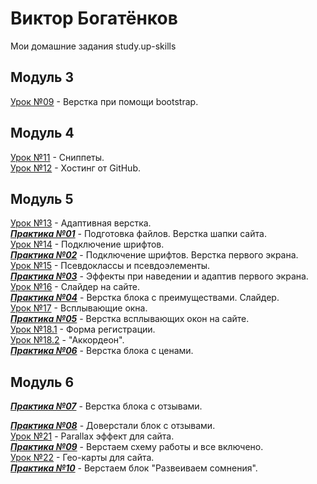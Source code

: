 # Виктор Богатёнков
Мои домашние задания study.up-skills
## Модуль 3
[Урок №09](https://vector97.github.io/lesson_9/src "Урок 09") - Верстка при помощи bootstrap.  
## Модуль 4
[Урок №11](https://github.com/vector97/vector97.github.io/tree/master/lesson_11 "Урок 11") - Сниппеты.  
[Урок №12](https://github.com/vector97/vector97.github.io/tree/master/lesson_12 "Урок 12") - Хостинг от GitHub.  
## Модуль 5
[Урок №13](https://vector97.github.io/lesson_13/src "Урок 13") - Адаптивная верстка.  
***[Практика №01](https://vector97.github.io/practice_1/src/ "Практика №001")*** - Подготовка файлов. Верстка шапки сайта.  
[Урок №14](https://vector97.github.io/lesson_14/src/ "Урок 14") - Подключение шрифтов.  
***[Практика №02](https://vector97.github.io/practice_2/src/ "Практика №02")*** - Подключение шрифтов. Верстка первого экрана.  
[Урок №15](https://vector97.github.io/lesson_15/src/ "Урок 15") - Псевдоклассы и псевдоэлементы.  
***[Практика №03](https://vector97.github.io/practice_3/src/ "Практика №03")*** - Эффекты при наведении и адаптив первого экрана.  
[Урок №16](https://vector97.github.io/lesson_16/src/ "Урок 16") - Слайдер на сайте.  
***[Практика №04](https://vector97.github.io/practice_4/src/ "Практика №04")*** - Верстка блока с преимуществами. Слайдер.  
[Урок №17](https://vector97.github.io/lesson_17/src/ "Урок 17") - Всплывающие окна.  
***[Практика №05](https://vector97.github.io/practice_5/src/ "Практика №05")*** - Верстка всплывающих окон на сайте.  
[Урок №18.1](https://vector97.github.io/lesson_18/src/ "Урок 18.1") - Форма регистрации.  
[Урок №18.2](https://vector97.github.io/lesson_18.2/src/ "Урок 18.2") - "Аккордеон".  
***[Практика №06](https://vector97.github.io/practice_6/src/ "Практика №06")*** - Верстка блока с ценами.  
## Модуль 6

***[Практика №07](https://vector97.github.io/practice_7/src/ "Практика №07")*** - Верстка блока с отзывами.  

***[Практика №08](https://vector97.github.io/practice_8/src/ "Практика №08")*** - Доверстали блок с отзывами.  
[Урок №21](https://vector97.github.io/lesson_21/src/ "Урок 21") - Parallax эффект для сайта.  
***[Практика №09](https://vector97.github.io/practice_9/src/ "Практика №09")*** - Верстаем схему работы и все включено.  
[Урок №22](https://vector97.github.io/lesson_22/src/ "Урок 22") - Гео-карты для сайта.  
***[Практика №10](https://vector97.github.io/practice_10/src/ "Практика №10")*** - Верстаем блок "Развеиваем сомнения".  
